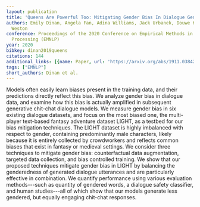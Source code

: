 ```yaml
---
layout: publication
title: 'Queens Are Powerful Too: Mitigating Gender Bias In Dialogue Generation'
authors: Emily Dinan, Angela Fan, Adina Williams, Jack Urbanek, Douwe Kiela, Jason
  Weston
conference: Proceedings of the 2020 Conference on Empirical Methods in Natural Language
  Processing (EMNLP)
year: 2020
bibkey: dinan2019queens
citations: 144
additional_links: [{name: Paper, url: 'https://arxiv.org/abs/1911.03842'}]
tags: ["EMNLP"]
short_authors: Dinan et al.
---
```

Models often easily learn biases present in the training data, and their
predictions directly reflect this bias. We analyze gender bias in dialogue
data, and examine how this bias is actually amplified in subsequent generative
chit-chat dialogue models. We measure gender bias in six existing dialogue
datasets, and focus on the most biased one, the multi-player text-based fantasy
adventure dataset LIGHT, as a testbed for our bias mitigation techniques. The
LIGHT dataset is highly imbalanced with respect to gender, containing
predominantly male characters, likely because it is entirely collected by
crowdworkers and reflects common biases that exist in fantasy or medieval
settings. We consider three techniques to mitigate gender bias: counterfactual
data augmentation, targeted data collection, and bias controlled training. We
show that our proposed techniques mitigate gender bias in LIGHT by balancing
the genderedness of generated dialogue utterances and are particularly
effective in combination. We quantify performance using various evaluation
methods---such as quantity of gendered words, a dialogue safety classifier, and
human studies---all of which show that our models generate less gendered, but
equally engaging chit-chat responses.